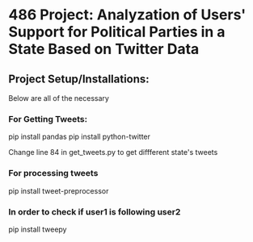 # 486 Project: Analyzation of Users' Support for Political Parties in a State Based on Twitter Data

## Project Setup/Installations:
Below are all of the necessary 
### For Getting Tweets:
pip install pandas
pip install python-twitter

Change line 84 in get_tweets.py to get diffferent state's tweets

### For processing tweets
pip install tweet-preprocessor

### In order to check if user1 is following user2
pip install tweepy

 